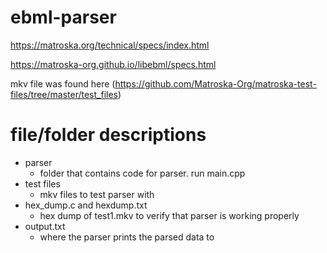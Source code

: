 # ebml-parser

https://matroska.org/technical/specs/index.html

https://matroska-org.github.io/libebml/specs.html

mkv file was found here (https://github.com/Matroska-Org/matroska-test-files/tree/master/test_files)

# file/folder descriptions
- parser
	- folder that contains code for parser. run main.cpp
- test files
	- mkv files to test parser with
- hex_dump.c and hexdump.txt
	- hex dump of test1.mkv to verify that parser is working properly
- output.txt
	- where the parser prints the parsed data to
